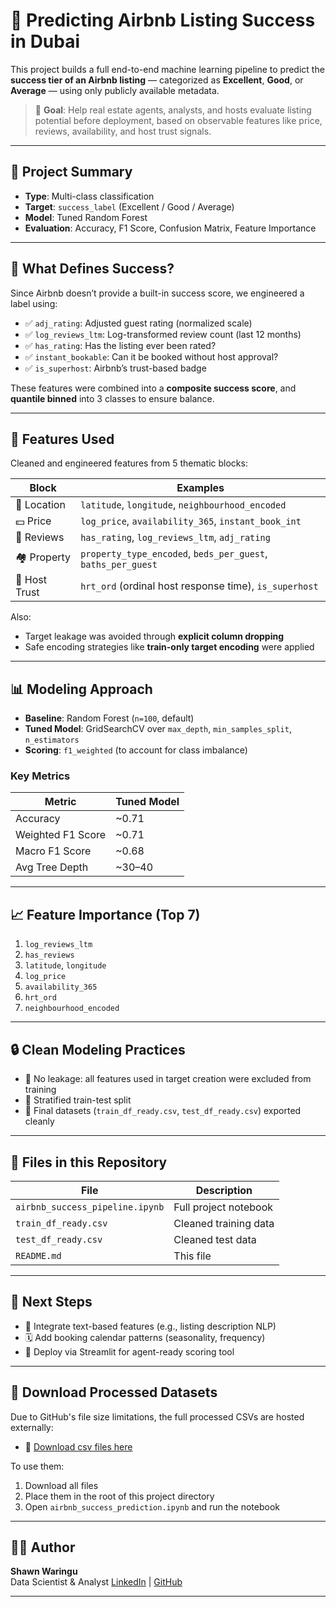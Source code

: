 # 🏡 Predicting Airbnb Listing Success in Dubai

This project builds a full end-to-end machine learning pipeline to predict the **success tier of an Airbnb listing** — categorized as **Excellent**, **Good**, or **Average** — using only publicly available metadata.

> 🔎 **Goal**: Help real estate agents, analysts, and hosts evaluate listing potential before deployment, based on observable features like price, reviews, availability, and host trust signals.

---

## 🎯 Project Summary

- **Type**: Multi-class classification
- **Target**: `success_label` (Excellent / Good / Average)
- **Model**: Tuned Random Forest
- **Evaluation**: Accuracy, F1 Score, Confusion Matrix, Feature Importance

---

## 🧠 What Defines Success?

Since Airbnb doesn’t provide a built-in success score, we engineered a label using:
- ✅ `adj_rating`: Adjusted guest rating (normalized scale)
- ✅ `log_reviews_ltm`: Log-transformed review count (last 12 months)
- ✅ `has_rating`: Has the listing ever been rated?
- ✅ `instant_bookable`: Can it be booked without host approval?
- ✅ `is_superhost`: Airbnb’s trust-based badge

These features were combined into a **composite success score**, and **quantile binned** into 3 classes to ensure balance.

---

## 🧩 Features Used

Cleaned and engineered features from 5 thematic blocks:

| Block        | Examples                                       |
|--------------|------------------------------------------------|
| 📍 Location   | `latitude`, `longitude`, `neighbourhood_encoded` |
| 💵 Price      | `log_price`, `availability_365`, `instant_book_int` |
| 🧽 Reviews    | `has_rating`, `log_reviews_ltm`, `adj_rating` |
| 🏘️ Property   | `property_type_encoded`, `beds_per_guest`, `baths_per_guest` |
| 🧑 Host Trust | `hrt_ord` (ordinal host response time), `is_superhost` |

Also:
- Target leakage was avoided through **explicit column dropping**
- Safe encoding strategies like **train-only target encoding** were applied

---

## 📊 Modeling Approach

- **Baseline**: Random Forest (`n=100`, default)
- **Tuned Model**: GridSearchCV over `max_depth`, `min_samples_split`, `n_estimators`
- **Scoring**: `f1_weighted` (to account for class imbalance)

### Key Metrics

| Metric              | Tuned Model |
|---------------------|-------------|
| Accuracy            | ~0.71       |
| Weighted F1 Score   | ~0.71       |
| Macro F1 Score      | ~0.68       |
| Avg Tree Depth      | ~30–40      |

---

## 📈 Feature Importance (Top 7)

1. `log_reviews_ltm`
2. `has_reviews`
3. `latitude`, `longitude`
4. `log_price`
5. `availability_365`
6. `hrt_ord`
7. `neighbourhood_encoded`

---

## 🔒 Clean Modeling Practices

- 🚫 No leakage: all features used in target creation were excluded from training
- 🧪 Stratified train-test split
- 🧼 Final datasets (`train_df_ready.csv`, `test_df_ready.csv`) exported cleanly

---

## 📁 Files in this Repository

| File                          | Description                                  |
|-------------------------------|----------------------------------------------|
| `airbnb_success_pipeline.ipynb` | Full project notebook                        |
| `train_df_ready.csv`          | Cleaned training data                        |
| `test_df_ready.csv`           | Cleaned test data                            |
| `README.md`                   | This file                                    |

---

## 🚀 Next Steps

- 🧠 Integrate text-based features (e.g., listing description NLP)
- 🗓️ Add booking calendar patterns (seasonality, frequency)
- 📱 Deploy via Streamlit for agent-ready scoring tool

---

## 📂 Download Processed Datasets

Due to GitHub's file size limitations, the full processed CSVs are hosted externally:

- 🔗 [Download csv files here](https://drive.google.com/drive/folders/1pJx0ti0z8aM5jP7q7ZsDw_uCSJZ0yuKL?usp=sharing)

To use them:
1. Download all files
2. Place them in the root of this project directory
3. Open `airbnb_success_prediction.ipynb` and run the notebook

---

## 👨‍💻 Author

**Shawn Waringu**  
Data Scientist & Analyst
[LinkedIn](https://www.linkedin.com/in/shawn-chege-856048312) | [GitHub](https://github.com/your-handle)

---

